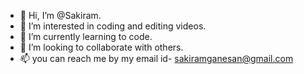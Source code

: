 - 👋 Hi, I’m @Sakiram.
- 👀 I’m interested in coding and editing videos.
- 🌱 I’m currently learning to code.
- 💞️ I’m looking to collaborate with others.
- 📫 you can reach me by my email id- sakiramganesan@gmail.com

<!---
Sakiram/Sakiram is a ✨ special ✨ repository because its `README.md` (this file) appears on your GitHub profile.
You can click the Preview link to take a look at your changes.
--->
